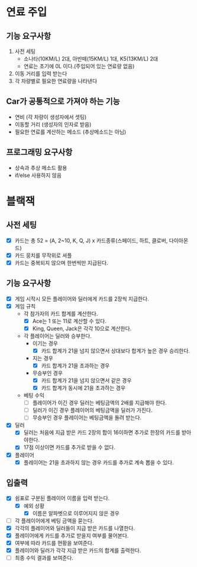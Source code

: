 # 연료 주입

## 기능 요구사항
1. 사전 세팅
    - 소나타(10KM/L) 2대, 아반떼(15KM/L) 1대, K5(13KM/L) 2대
    - 연료는 초기에 0L 이다.(주입되어 있는 연료량 없음)
2. 이동 거리를 입력 받는다
3. 각 차량별로 필요한 연료량을 나타낸다

## Car가 공통적으로 가져야 하는 기능
- 연비 (각 차량이 생성자에서 셋팅)
- 이동할 거리 (생성자의 인자로 받음)
- 필요한 연료를 계산하는 메소드 (추상메소드는 아님)

## 프로그래밍 요구사항
- 상속과 추상 메소드 활용
- if/else 사용하지 않음

# 블랙잭

## 사전 세팅
- [x] 카드는 총 52 = (A, 2~10, K, Q, J) x 카드종류(스페이드, 하트, 클로버, 다이아몬드)
- [x] 카드 뭉치를 무작위로 셔플
- [x] 카드는 중복되지 않으며 한번씩만 지급된다.

## 기능 요구사항
- [x] 게임 시작시 모든 플레이어와 딜러에게 카드를 2장씩 지급한다.
- [x] 게임 규칙
    - 각 참가자의 카드 합계를 계산한다.
        - [x] Ace는 1 또는 11로 계산할 수 있다.
        - [x] King, Queen, Jack은 각각 10으로 계산한다.
    - 각 플레이어는 딜러와 승부한다.
        - 이기는 경우
            - [x] 카드 합계가 21을 넘지 않으면서 상대보다 합계가 높은 경우 승리한다.
        - 지는 경우
            - [x] 카드 합계가 21을 초과하는 경우
        - 무승부인 경우
            - [x] 카드 합계가 21을 넘지 않으면서 같은 경우
            - [x] 카드 합계가 동시에 21을 초과하는 경우
    - 베팅 수익
        - [ ] 플레이어가 이긴 경우 딜러는 베팅금액의 2배를 지급해야 한다.
        - [ ] 딜러가 이긴 경우 플레이어의 베팅금액을 딜러가 가진다.
        - [ ] 무승부인 경우 플레이어는 베팅금액을 돌려 받는다.
- [x] 딜러
    - [x] 딜러는 처음에 지급 받은 카드 2장의 합이 16이하면 추가로 한장의 카드를 받아야한다.
    - [x] 17점 이상이면 카드를 추가로 받을 수 없다.
- [x] 플레이어
    - [x] 플레이어는 21을 초과하지 않는 경우 카드를 추가로 계속 뽑을 수 있다.
    
## 입출력
- [x] 쉼표로 구분된 플레이어 이름을 입력 받는다.
  - [x] 예외 상황
    - [x] 이름은 알파벳으로 이루어지지 않은 경우
- [ ] 각 플레이어에게 베팅 금액을 묻는다.    
- [x] 각각의 플레이어와 딜러들이 지급 받은 카드를 나열한다.
- [x] 플레이어에게 카드를 추가로 받을지 여부를 물어본다.
- [x] 여부에 따라 카드를 현황을 보여준다.
- [x] 플레이어와 딜러가 각각 지급 받은 카드의 합계를 출력한다.
- [ ] 최종 수익 결과를 보여준다.
